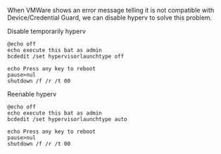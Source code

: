 When VMWare shows an error message telling it is not compatible with Device/Credential Guard, we can disable hyperv to solve this problem.

Disable temporarily hyperv

```batch
@echo off 
echo execute this bat as admin
bcdedit /set hypervisorlaunchtype off

echo Press any key to reboot
pause>nul
shutdown /f /r /t 00
```

Reenable  hyperv

```batch
@echo off 
echo execute this bat as admin
bcdedit /set hypervisorlaunchtype auto

echo Press any key to reboot
pause>nul
shutdown /f /r /t 00
```
